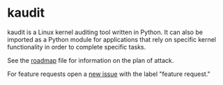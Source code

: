 # kaudit

kaudit is a Linux kernel auditing tool written in Python. It can also be imported as a Python module for applications that rely on specific kernel functionality in order to complete specific tasks.

See the [roadmap](roadmap.md) file for information on the plan of attack.

For feature requests open a [new issue](https://github.com/DigitalSurvival/kaudit/issues/new) with the label "feature request."